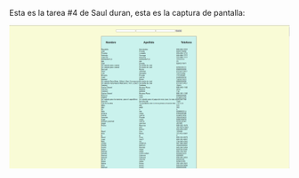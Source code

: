 Esta es la tarea #4 de Saul duran, esta es la captura de pantalla:

![Mi captura de pantallla](src/Componentes/Captura.png)
